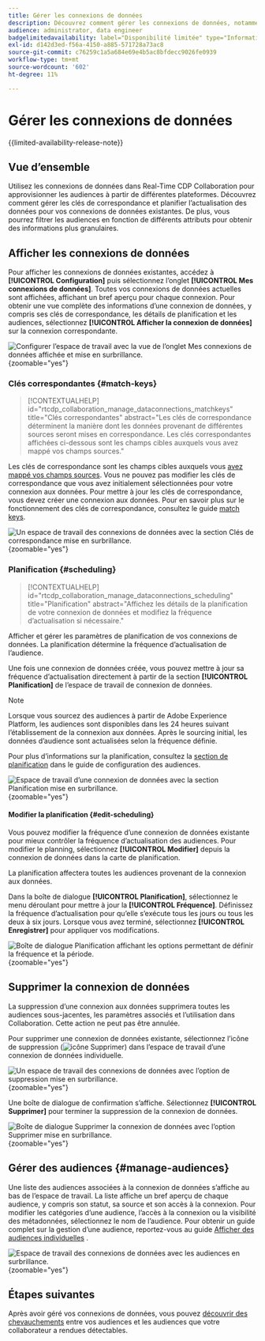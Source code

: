 ```yaml
---
title: Gérer les connexions de données
description: Découvrez comment gérer les connexions de données, notamment les clés de correspondance, la planification, les cas d’utilisation et le filtrage d’audience dans Real-Time CDP Collaboration
audience: administrator, data engineer
badgelimitedavailability: label="Disponibilité limitée" type="Informative" url="https://helpx.adobe.com/legal/product-descriptions/real-time-customer-data-platform-collaboration.html newtab=true"
exl-id: d142d3ed-f56a-4150-a885-571728a73ac8
source-git-commit: c76259c1a5a684e69e4b5ac8bfdecc9026fe0939
workflow-type: tm+mt
source-wordcount: '602'
ht-degree: 11%

---
```


# Gérer les connexions de données

{{limited-availability-release-note}}

## Vue d’ensemble

Utilisez les connexions de données dans Real-Time CDP Collaboration pour approvisionner les audiences à partir de différentes plateformes. Découvrez comment gérer les clés de correspondance et planifier l’actualisation des données pour vos connexions de données existantes. De plus, vous pourrez filtrer les audiences en fonction de différents attributs pour obtenir des informations plus granulaires.

## Afficher les connexions de données

Pour afficher les connexions de données existantes, accédez à **[!UICONTROL Configuration]** puis sélectionnez l’onglet **[!UICONTROL Mes connexions de données]**. Toutes vos connexions de données actuelles sont affichées, affichant un bref aperçu pour chaque connexion. Pour obtenir une vue complète des informations d’une connexion de données, y compris ses clés de correspondance, les détails de planification et les audiences, sélectionnez **[!UICONTROL Afficher la connexion de données]** sur la connexion correspondante.

![Configurer l’espace de travail avec la vue de l’onglet Mes connexions de données affichée et mise en surbrillance.](/help/assets/setup/manage-data-connection/my-data-connections.png){zoomable="yes"}

### Clés correspondantes {#match-keys}

>[!CONTEXTUALHELP]
>id="rtcdp_collaboration_manage_dataconnections_matchkeys"
>title="Clés correspondantes"
>abstract="Les clés de correspondance déterminent la manière dont les données provenant de différentes sources seront mises en correspondance. Les clés correspondantes affichées ci-dessous sont les champs cibles auxquels vous avez mappé vos champs sources."

Les clés de correspondance sont les champs cibles auxquels vous [avez mappé vos champs sources](./onboard-audiences.md#map-fields). Vous ne pouvez pas modifier les clés de correspondance que vous avez initialement sélectionnées pour votre connexion aux données. Pour mettre à jour les clés de correspondance, vous devez créer une connexion aux données. Pour en savoir plus sur le fonctionnement des clés de correspondance, consultez le guide [match keys](./onboard-account.md#set-up-match-keys).

![Un espace de travail des connexions de données avec la section Clés de correspondance mise en surbrillance.](/help/assets/setup/manage-data-connection/view-data-connection-match-keys.png){zoomable="yes"}

### Planification {#scheduling}

>[!CONTEXTUALHELP]
>id="rtcdp_collaboration_manage_dataconnections_scheduling"
>title="Planification"
>abstract="Affichez les détails de la planification de votre connexion de données et modifiez la fréquence d’actualisation si nécessaire."

Afficher et gérer les paramètres de planification de vos connexions de données. La planification détermine la fréquence d’actualisation de l’audience.

Une fois une connexion de données créée, vous pouvez mettre à jour sa fréquence d’actualisation directement à partir de la section **[!UICONTROL Planification]** de l’espace de travail de connexion de données.

>[!NOTE]
>
>Lorsque vous sourcez des audiences à partir de Adobe Experience Platform, les audiences sont disponibles dans les 24 heures suivant l’établissement de la connexion aux données. Après le sourcing initial, les données d’audience sont actualisées selon la fréquence définie.

Pour plus d’informations sur la planification, consultez la [section de planification](/help/guide/setup/onboard-audiences.md#schedule) dans le guide de configuration des audiences.

![Espace de travail d’une connexion de données avec la section Planification mise en surbrillance.](/help/assets/setup/manage-data-connection/view-data-connection-scheduling.png){zoomable="yes"}

#### Modifier la planification {#edit-scheduling}

Vous pouvez modifier la fréquence d’une connexion de données existante pour mieux contrôler la fréquence d’actualisation des audiences. Pour modifier le planning, sélectionnez **[!UICONTROL Modifier]** depuis la connexion de données dans la carte de planification.

La planification affectera toutes les audiences provenant de la connexion aux données.

Dans la boîte de dialogue **[!UICONTROL Planification]**, sélectionnez le menu déroulant pour mettre à jour la **[!UICONTROL Fréquence]**. Définissez la fréquence d’actualisation pour qu’elle s’exécute tous les jours ou tous les deux à six jours. Lorsque vous avez terminé, sélectionnez **[!UICONTROL Enregistrer]** pour appliquer vos modifications.

![Boîte de dialogue Planification affichant les options permettant de définir la fréquence et la période.](../../assets/setup/manage-data-connection/scheduling-dialog.png){zoomable="yes"}

## Supprimer la connexion de données

La suppression d’une connexion aux données supprimera toutes les audiences sous-jacentes, les paramètres associés et l’utilisation dans Collaboration. Cette action ne peut pas être annulée.

Pour supprimer une connexion de données existante, sélectionnez l’icône de suppression (![icône Supprimer](/help/assets/common/delete.svg)) dans l’espace de travail d’une connexion de données individuelle.

![Un espace de travail des connexions de données avec l’option de suppression mise en surbrillance.](/help/assets/setup/manage-data-connection/delete-data-connection.png){zoomable="yes"}

Une boîte de dialogue de confirmation s’affiche. Sélectionnez **[!UICONTROL Supprimer]** pour terminer la suppression de la connexion de données.

![Boîte de dialogue Supprimer la connexion de données avec l’option Supprimer mise en surbrillance.](/help/assets/setup/manage-data-connection/delete-data-connection-confirm.png){zoomable="yes"}

## Gérer des audiences {#manage-audiences}

Une liste des audiences associées à la connexion de données s’affiche au bas de l’espace de travail. La liste affiche un bref aperçu de chaque audience, y compris son statut, sa source et son accès à la connexion. Pour modifier les catégories d’une audience, l’accès à la connexion ou la visibilité des métadonnées, sélectionnez le nom de l’audience. Pour obtenir un guide complet sur la gestion d’une audience, reportez-vous au guide [Afficher des audiences individuelles](./onboard-audiences.md#view-individual-audiences) .

![Espace de travail des connexions de données avec les audiences en surbrillance.](/help/assets/setup/manage-data-connection/view-data-connection-manage-audiences.png){zoomable="yes"}

## Étapes suivantes

Après avoir géré vos connexions de données, vous pouvez [découvrir des chevauchements](/help/guide/collaborate/discover.md) entre vos audiences et les audiences que votre collaborateur a rendues détectables.
